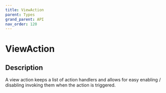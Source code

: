 ```yaml
---
title: ViewAction
parent: Types
grand_parent: API
nav_order: 120
---
```


# ViewAction

## Description

A view action keeps a list of action handlers and allows for easy enabling / disabling invoking them when the action is triggered.
